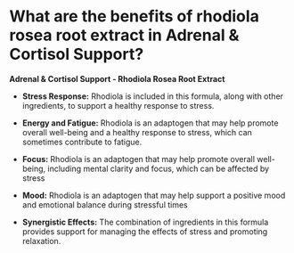 # What are the benefits of rhodiola rosea root extract in Adrenal & Cortisol Support?

**Adrenal & Cortisol Support - Rhodiola Rosea Root Extract**  

- **Stress Response:** Rhodiola is included in this formula, along with other ingredients, to support a healthy response to stress. 

- **Energy and Fatigue:** Rhodiola is an adaptogen that may help promote overall well-being and a healthy response to stress, which can sometimes contribute to fatigue. 

- **Focus:** Rhodiola is an adaptogen that may help promote overall well-being, including mental clarity and focus, which can be affected by stress 

- **Mood:** Rhodiola is an adaptogen that may help support a positive mood and emotional balance during stressful times 

- **Synergistic Effects:** The combination of ingredients in this formula provides support for managing the effects of stress and promoting relaxation.